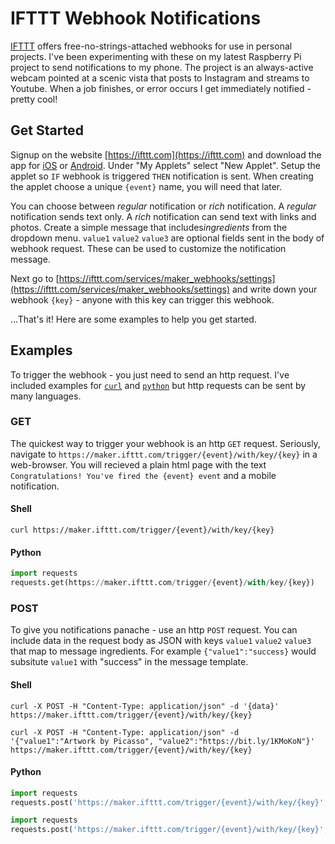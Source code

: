 # IFTTT Webhook Notifications

[IFTTT](https://ifttt.com) offers free-no-strings-attached webhooks for use in personal projects. I've been experimenting with these on my latest Raspberry Pi project to send notifications to my phone. The project is an always-active webcam pointed at a scenic vista that posts to Instagram and streams to Youtube. When a job finishes, or error occurs I get immediately notified - pretty cool!   

## Get Started

Signup on the website [https://ifttt.com](https://ifttt.com) and download the app for [iOS](https://itunes.apple.com/app/apple-store/id660944635?mt=8) or [Android](https://play.google.com/store/apps/details?id=com.ifttt.ifttt&utm_source=/&utm_medium=web). Under "My Applets" select "New Applet". Setup the applet so `IF` webhook is triggered `THEN` notification is sent. When creating the applet choose a unique `{event}` name, you will need that later.

You can choose between *regular* notification or *rich* notification. A *regular* notification sends text only. A *rich* notification can send text with links and photos. Create a simple message that includes*ingredients* from the dropdown menu. `value1` `value2` `value3` are optional fields sent in the body of webhook request. These can be used to customize the notification message.

Next go to [https://ifttt.com/services/maker_webhooks/settings](https://ifttt.com/services/maker_webhooks/settings) and write down your webhook `{key}` - anyone with this key can trigger this webhook.

...That's it! Here are some examples to help you get started.

## Examples
To trigger the webhook - you just need to send an http request. I've included examples for [`curl`](https://curl.haxx.se/) and [`python`](https://www.python.org/) but http requests can be sent by many languages.

### GET

The quickest way to trigger your webhook is an http `GET` request. Seriously, navigate to `https://maker.ifttt.com/trigger/{event}/with/key/{key}` in a web-browser. You will recieved a plain html page with the text `Congratulations! You've fired the {event} event` and a mobile notification.

#### Shell
```shell
curl https://maker.ifttt.com/trigger/{event}/with/key/{key}
```
#### Python
```python
import requests
requests.get(https://maker.ifttt.com/trigger/{event}/with/key/{key})
```

### POST
To give you notifications panache - use an http `POST` request. You can include data in the request body as JSON with keys `value1` `value2` `value3` that map to message ingredients. For example `{"value1":"success}` would subsitute `value1` with "success" in the message template.

#### Shell

```shell
curl -X POST -H "Content-Type: application/json" -d '{data}' https://maker.ifttt.com/trigger/{event}/with/key/{key}
```

```shell
curl -X POST -H "Content-Type: application/json" -d '{"value1":"Artwork by Picasso", "value2":"https://bit.ly/1KMoKoN"}' https://maker.ifttt.com/trigger/{event}/with/key/{key}
```

#### Python

```python
import requests
requests.post('https://maker.ifttt.com/trigger/{event}/with/key/{key}', data = {data})
```

```python
import requests
requests.post('https://maker.ifttt.com/trigger/{event}/with/key/{key}', data = {"value1":"Artwork by Picasso", "value2":"https://bit.ly/1KMoKoN"})
```
